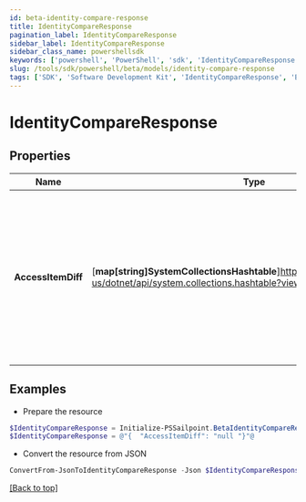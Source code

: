 ```yaml
---
id: beta-identity-compare-response
title: IdentityCompareResponse
pagination_label: IdentityCompareResponse
sidebar_label: IdentityCompareResponse
sidebar_class_name: powershellsdk
keywords: ['powershell', 'PowerShell', 'sdk', 'IdentityCompareResponse', 'BetaIdentityCompareResponse'] 
slug: /tools/sdk/powershell/beta/models/identity-compare-response
tags: ['SDK', 'Software Development Kit', 'IdentityCompareResponse', 'BetaIdentityCompareResponse']
---
```



# IdentityCompareResponse

## Properties

Name | Type | Description | Notes
------------ | ------------- | ------------- | -------------
**AccessItemDiff** | [**map[string]SystemCollectionsHashtable**]https://learn.microsoft.com/en-us/dotnet/api/system.collections.hashtable?view=net-9.0 | Arbitrary key-value pairs. They will never be processed by the IdentityNow system but will be returned on completion of the violation check. | [optional] 

## Examples

- Prepare the resource
```powershell
$IdentityCompareResponse = Initialize-PSSailpoint.BetaIdentityCompareResponse  -AccessItemDiff null
$IdentityCompareResponse = @"{  "AccessItemDiff": "null "}"@
```

- Convert the resource from JSON
```powershell
ConvertFrom-JsonToIdentityCompareResponse -Json $IdentityCompareResponse
```


[[Back to top]](#) 


